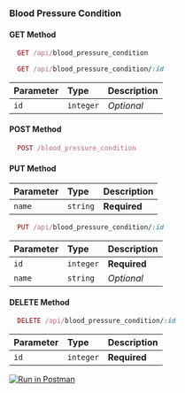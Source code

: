 ### Blood Pressure Condition

#### GET Method

```ruby
  GET /api/blood_pressure_condition
```

```ruby
  GET /api/blood_pressure_condition/:id
```

| Parameter | Type      | Description |
| :-------- | :-------- | :---------- |
| `id`      | `integer` | _Optional_  |

#### POST Method

```ruby
  POST /blood_pressure_condition
```

#### PUT Method

| Parameter | Type     | Description  |
| :-------- | :------- | :----------- |
| `name`    | `string` | **Required** |

```ruby
  PUT /api/blood_pressure_condition/:id
```

| Parameter | Type      | Description  |
| :-------- | :-------- | :----------- |
| `id`      | `integer` | **Required** |
| `name`    | `string`  | _Optional_   |

#### DELETE Method

```ruby
  DELETE /api/blood_pressure_condition/:id
```

| Parameter | Type      | Description  |
| :-------- | :-------- | :----------- |
| `id`      | `integer` | **Required** |

[![Run in Postman](https://run.pstmn.io/button.svg)](https://documenter.getpostman.com/view/21008529/UzJETzbz)
